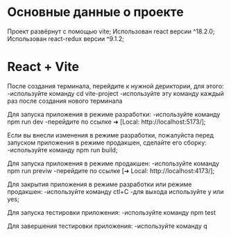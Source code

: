 # Основные данные о проекте
Проект развёрнут с помощью vite;
Использован react версии ^18.2.0;
Использован react-redux версии ^9.1.2;

# React + Vite
После создания терминала, перейдите к нужной дериктории, для этого:
  -используйте команду cd vite-project
  -используйте эту команду каждый раз после создания нового терминала

Для запуска приложения в режиме разработки:
  -используйте команду npm run dev
  -перейдите  по ссылке ➜  [Local:   http://localhost:5173/];

  Если вы внесли изменения в режиме разработки, пожалуйста перед запуском приложения в режиме продакшен, сделайте его сборку:
    -используйте команду npm run build;

  Для запуска приложения в режиме продакшен:
  -используйте команду npm run previw
  -перейдите  по ссылке [➜  Local:   http://localhost:4173/];

Для закрытия приложения в режиме разработки или режиме продакшен:
  -используйте команду ctl+C
  -для выхода используйте y или yes;

 Для запуска тестировки приложения:
  -используйте команду npm test
  
 Для завершения тестировки приложения:
 -используйте команду q

